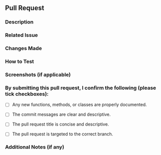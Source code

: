 ## Pull Request

### Description

<!-- Provide a brief description of the changes introduced by this pull request. -->

### Related Issue

<!-- If this pull request is related to any existing issue, mention it here using the syntax "Fixes #issue_number". -->

### Changes Made

<!-- List the major changes made in this pull request.
1. Change 1.
2. Change 2.
-->


### How to Test

<!-- Provide a step-by-step guide on how to test the changes introduced by this pull request. -->


### Screenshots (if applicable)

<!-- If your changes include any visual changes, provide screenshots or GIFs showcasing them. -->

### By submitting this pull request, I confirm the following (please tick checkboxes):

- [ ] Any new functions, methods, or classes are properly documented.
- [ ] The commit messages are clear and descriptive.
- [ ] The pull request title is concise and descriptive.
- [ ] The pull request is targeted to the correct branch.


<!--
- [ ] All unit tests have passed successfully.
- [ ] The code follows the project's style guidelines.
-->

### Additional Notes (if any)

<!-- Include any additional information or context that might be helpful for the reviewers. -->